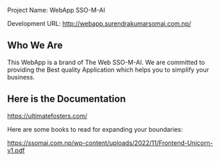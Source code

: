 Project Name: WebApp SSO-M-AI 

Development URL: http://webapp.surendrakumarsomai.com.np/


Who We Are
--------------

This WebApp is a brand of The Web SSO-M-AI. We are committed to providing the Best quality Application which helps you to simplify your business.

Here is the Documentation
----------------------------

https://ultimatefosters.com/







Here are some books to read for expanding your boundaries:

https://ssomai.com.np/wp-content/uploads/2022/11/Frontend-Unicorn-v1.pdf
